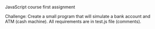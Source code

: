 JavaScript course
first assignment

Challenge: 
Create a small program that will simulate a bank account and ATM (cash machine).
All requirements are in test.js file (comments).
